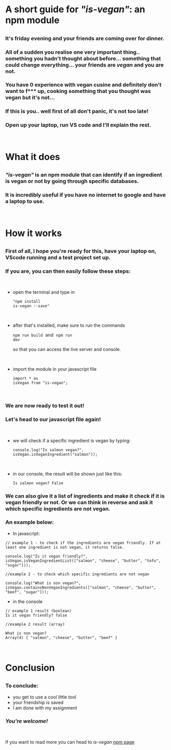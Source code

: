 # A short guide for _"is-vegan"_: an npm module

##

### It's friday evening and your friends are coming over for dinner.

### All of a sudden you realise one very important thing.. something you hadn't thought about before... something that could change everything... your friends are _vegan_ and you are not.

### You have 0 experience with vegan cusine and definitely don't want to f\*\*\* up, cooking something that you thought was vegan but it's not...

### If this is you.. well first of all don't panic, it's not too late!

### Open up your laptop, run VS code and I'll explain the rest.

<br>

# What it does

##

### _"is-vegan"_ is an npm module that can identify if an ingredient is vegan or not by going through specific databases.

### It is incredibly useful if you have no internet to google and have a laptop to use.

<br>

# How it works

##

### First of all, I hope you're ready for this, have your laptop on, VScode running and a test project set up.

### If you are, you can then easily follow these steps:

<br>

- open the terminal and type in <br> <pre><code>"npm install is-vegan --save"</code></pre>

  <br>

- after that's installed, make sure to run the commands<pre><code>npm run build</code> and <code>npm run dev</code></pre> so that you can access the live server and console.

<br>

- import the module in your javascript file<pre><code>import \* as isVegan from "is-vegan"; </code></pre>

<br>

### We are now ready to test it out!

### Let's head to our javascript file again!

<br>

- we will check if a specific ingredient is vegan by typing: <pre><code>console.log("Is salmon vegan?", isVegan.isVeganIngredient("salmon"));</code></pre>

<br>

- in our console, the result will be shown just like this: <pre><code>Is salmon vegan? False </code></pre>

### We can also give it a list of ingredients and make it check if it is vegan friendly or not. Or we can think in reverse and ask it which specific ingredients are not vegan.

### An example below:

- In javascript:
<pre><code>// example 1 - to check if the ingredients are vegan friendly. If at least one ingredient is not vegan, it returns false.

console.log("Is it vegan friendly?", isVegan.isVeganIngredientList(["salmon", "cheese", "butter", "tofu", "sugar"]));

//example 2 - to check which specific ingredients are not vegan

console.log("What is non vegan?", isVegan.containsNonVeganIngredients(["salmon", "cheese", "butter", "beef", "sugar"]));
</code></pre>

- in the console
<pre><code>// example 1 result (boolean)
Is it vegan friendly? false

//example 2 result (array)

What is non vegan?
Array(4) [ "salmon", "cheese", "butter", "beef" ]
</code></pre>

<br>

# Conclusion

##

### To conclude:

- you get to use a cool little tool
- your friendship is saved
- I am done with my assignment

### _You're welcome!_

<br>

If you want to read more you can head to _is-vegan_ [npm page](https://www.npmjs.com/package/is-vegan)
